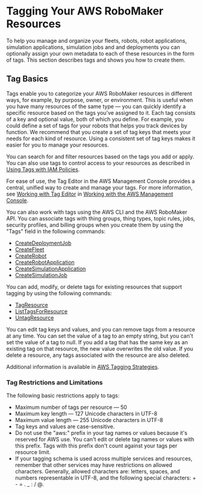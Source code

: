 # Tagging Your AWS RoboMaker Resources<a name="tagging-robomaker"></a>

To help you manage and organize your fleets, robots, robot applications, simulation applications, simulation jobs and and deployments you can optionally assign your own metadata to each of these resources in the form of tags\. This section describes tags and shows you how to create them\.

## Tag Basics<a name="tagging-robomaker-basics"></a>

Tags enable you to categorize your AWS RoboMaker resources in different ways, for example, by purpose, owner, or environment\. This is useful when you have many resources of the same type — you can quickly identify a specific resource based on the tags you've assigned to it\. Each tag consists of a key and optional value, both of which you define\. For example, you could define a set of tags for your robots that helps you track devices by function\. We recommend that you create a set of tag keys that meets your needs for each kind of resource\. Using a consistent set of tag keys makes it easier for you to manage your resources\.

You can search for and filter resources based on the tags you add or apply\. You can also use tags to control access to your resources as described in [Using Tags with IAM Policies](tagging-robomaker-iam.md#tagging-robomaker-iam.title)\. 

For ease of use, the Tag Editor in the AWS Management Console provides a central, unified way to create and manage your tags\. For more information, see [Working with Tag Editor](https://docs.aws.amazon.com/awsconsolehelpdocs/latest/gsg/tag-editor.html) in [ Working with the AWS Management Console](http://docs.aws.amazon.com/awsconsolehelpdocs/latest/gsg/getting-started.html)\.

You can also work with tags using the AWS CLI and the AWS RoboMaker API\. You can associate tags with thing groups, thing types, topic rules, jobs, security profiles, and billing groups when you create them by using the "Tags" field in the following commands: 
+ [CreateDeploymentJob](https://docs.aws.amazon.com/robomaker/latest/dg/API_CreateDeploymentJob.html)
+ [CreateFleet](https://docs.aws.amazon.com/robomaker/latest/dg/API_CreateFleet.html)
+ [CreateRobot](https://docs.aws.amazon.com/robomaker/latest/dg/API_CreateRobot.html)
+ [CreateRobotApplication](https://docs.aws.amazon.com/robomaker/latest/dg/API_CreateRobotApplication.html)
+ [CreateSimulationApplication](https://docs.aws.amazon.com/robomaker/latest/dg/API_CreateSimulationApplication.html)
+ [CreateSimulationJob](https://docs.aws.amazon.com/robomaker/latest/dg/API_CreateSimulationJob.html)

You can add, modify, or delete tags for existing resources that support tagging by using the following commands:
+ [TagResource](https://docs.aws.amazon.com/robomaker/latest/dg/API_TagResource.html)
+ [ListTagsForResource](https://docs.aws.amazon.com/robomaker/latest/dg/API_ListTagsForResource.html)
+ [UntagResource](https://docs.aws.amazon.com/robomaker/latest/dg/API_UntagResource.html)

You can edit tag keys and values, and you can remove tags from a resource at any time\. You can set the value of a tag to an empty string, but you can't set the value of a tag to null\. If you add a tag that has the same key as an existing tag on that resource, the new value overwrites the old value\. If you delete a resource, any tags associated with the resource are also deleted\.

Additional information is available in [AWS Tagging Strategies](https://aws.amazon.com/answers/account-management/aws-tagging-strategies/)\.

### Tag Restrictions and Limitations<a name="tagging-robomaker-restrict"></a>

The following basic restrictions apply to tags:
+ Maximum number of tags per resource — 50
+ Maximum key length — 127 Unicode characters in UTF\-8
+ Maximum value length — 255 Unicode characters in UTF\-8
+ Tag keys and values are case\-sensitive\.
+ Do not use the "aws:" prefix in your tag names or values because it's reserved for AWS use\. You can't edit or delete tag names or values with this prefix\. Tags with this prefix don't count against your tags per resource limit\.
+ If your tagging schema is used across multiple services and resources, remember that other services may have restrictions on allowed characters\. Generally, allowed characters are: letters, spaces, and numbers representable in UTF\-8, and the following special characters: \+ \- = \. \_ : / @\. 